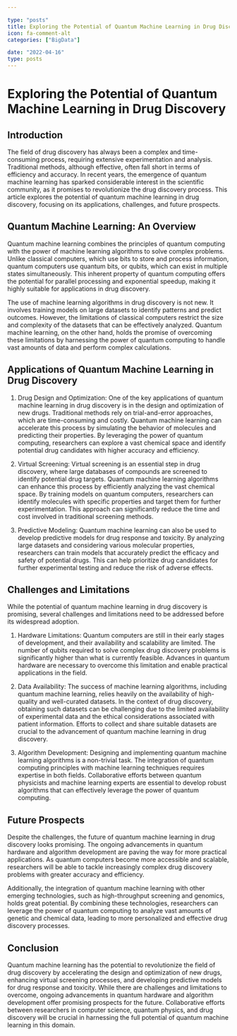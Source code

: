 ```yaml
---

type: "posts"
title: Exploring the Potential of Quantum Machine Learning in Drug Discovery
icon: fa-comment-alt
categories: ["BigData"]

date: "2022-04-16"
type: posts
---
```





# Exploring the Potential of Quantum Machine Learning in Drug Discovery

## Introduction

The field of drug discovery has always been a complex and time-consuming process, requiring extensive experimentation and analysis. Traditional methods, although effective, often fall short in terms of efficiency and accuracy. In recent years, the emergence of quantum machine learning has sparked considerable interest in the scientific community, as it promises to revolutionize the drug discovery process. This article explores the potential of quantum machine learning in drug discovery, focusing on its applications, challenges, and future prospects.

## Quantum Machine Learning: An Overview

Quantum machine learning combines the principles of quantum computing with the power of machine learning algorithms to solve complex problems. Unlike classical computers, which use bits to store and process information, quantum computers use quantum bits, or qubits, which can exist in multiple states simultaneously. This inherent property of quantum computing offers the potential for parallel processing and exponential speedup, making it highly suitable for applications in drug discovery.

The use of machine learning algorithms in drug discovery is not new. It involves training models on large datasets to identify patterns and predict outcomes. However, the limitations of classical computers restrict the size and complexity of the datasets that can be effectively analyzed. Quantum machine learning, on the other hand, holds the promise of overcoming these limitations by harnessing the power of quantum computing to handle vast amounts of data and perform complex calculations.

## Applications of Quantum Machine Learning in Drug Discovery

1. Drug Design and Optimization:
   One of the key applications of quantum machine learning in drug discovery is in the design and optimization of new drugs. Traditional methods rely on trial-and-error approaches, which are time-consuming and costly. Quantum machine learning can accelerate this process by simulating the behavior of molecules and predicting their properties. By leveraging the power of quantum computing, researchers can explore a vast chemical space and identify potential drug candidates with higher accuracy and efficiency.

2. Virtual Screening:
   Virtual screening is an essential step in drug discovery, where large databases of compounds are screened to identify potential drug targets. Quantum machine learning algorithms can enhance this process by efficiently analyzing the vast chemical space. By training models on quantum computers, researchers can identify molecules with specific properties and target them for further experimentation. This approach can significantly reduce the time and cost involved in traditional screening methods.

3. Predictive Modeling:
   Quantum machine learning can also be used to develop predictive models for drug response and toxicity. By analyzing large datasets and considering various molecular properties, researchers can train models that accurately predict the efficacy and safety of potential drugs. This can help prioritize drug candidates for further experimental testing and reduce the risk of adverse effects.

## Challenges and Limitations

While the potential of quantum machine learning in drug discovery is promising, several challenges and limitations need to be addressed before its widespread adoption.

1. Hardware Limitations:
   Quantum computers are still in their early stages of development, and their availability and scalability are limited. The number of qubits required to solve complex drug discovery problems is significantly higher than what is currently feasible. Advances in quantum hardware are necessary to overcome this limitation and enable practical applications in the field.

2. Data Availability:
   The success of machine learning algorithms, including quantum machine learning, relies heavily on the availability of high-quality and well-curated datasets. In the context of drug discovery, obtaining such datasets can be challenging due to the limited availability of experimental data and the ethical considerations associated with patient information. Efforts to collect and share suitable datasets are crucial to the advancement of quantum machine learning in drug discovery.

3. Algorithm Development:
   Designing and implementing quantum machine learning algorithms is a non-trivial task. The integration of quantum computing principles with machine learning techniques requires expertise in both fields. Collaborative efforts between quantum physicists and machine learning experts are essential to develop robust algorithms that can effectively leverage the power of quantum computing.

## Future Prospects

Despite the challenges, the future of quantum machine learning in drug discovery looks promising. The ongoing advancements in quantum hardware and algorithm development are paving the way for more practical applications. As quantum computers become more accessible and scalable, researchers will be able to tackle increasingly complex drug discovery problems with greater accuracy and efficiency.

Additionally, the integration of quantum machine learning with other emerging technologies, such as high-throughput screening and genomics, holds great potential. By combining these technologies, researchers can leverage the power of quantum computing to analyze vast amounts of genetic and chemical data, leading to more personalized and effective drug discovery processes.

## Conclusion

Quantum machine learning has the potential to revolutionize the field of drug discovery by accelerating the design and optimization of new drugs, enhancing virtual screening processes, and developing predictive models for drug response and toxicity. While there are challenges and limitations to overcome, ongoing advancements in quantum hardware and algorithm development offer promising prospects for the future. Collaborative efforts between researchers in computer science, quantum physics, and drug discovery will be crucial in harnessing the full potential of quantum machine learning in this domain.
